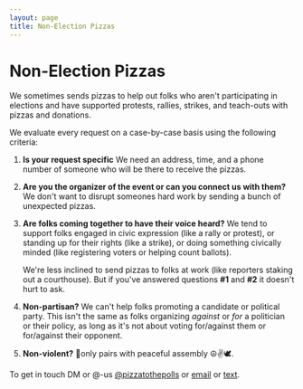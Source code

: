 ```yaml
---
layout: page
title: Non-Election Pizzas
---
```


# Non-Election Pizzas

We sometimes sends pizzas to help out folks who aren't participating in elections and have supported protests, rallies, strikes, and teach-outs with pizzas and donations.

We evaluate every request on a case-by-case basis using the following criteria:

 1. __Is your request specific__ We need an address, time, and a phone number of someone who will be there to receive the pizzas.
 
 2. __Are you the organizer of the event or can you connect us with them?__ We don't want to disrupt someones hard work by sending a bunch of unexpected pizzas.
  
 3. __Are folks coming together to have their voice heard?__ We tend to support folks engaged in civic expression (like a rally or protest), or standing up for their rights (like a strike), or doing something civically minded (like registering voters or helping count ballots).
 
    We're less inclined to send pizzas to folks at work (like reporters staking out a courthouse). But if you've answered questions __#1__ and __#2__ it doesn't hurt to ask.

 4. __Non-partisan?__ We can't help folks promoting a candidate or political party. This isn't the same as folks organizing _against_ or _for_ a politician or their policy, as long as it's not about voting for/against them or for/against their opponent.

 5. __Non-violent?__ 🍕only pairs with peaceful assembly ☮️✌️🕊.

To get in touch DM or @-us <a href="https://twitter.com/pizzatothepolls" target="_blank">@pizzatothepolls</a> or [email](mailto:sendpizza@polls.pizza) or <a href="tel:+19714071829">text</a>.
